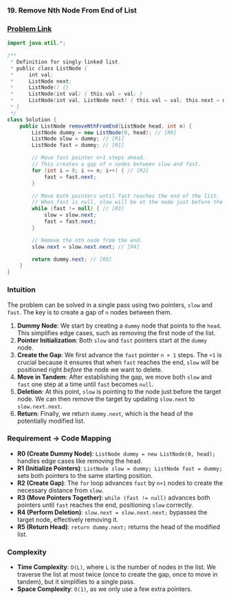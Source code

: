 ### 19. Remove Nth Node From End of List
### [Problem Link](https://leetcode.com/problems/remove-nth-node-from-end-of-list/)

```java
import java.util.*;

/**
 * Definition for singly-linked list.
 * public class ListNode {
 *     int val;
 *     ListNode next;
 *     ListNode() {}
 *     ListNode(int val) { this.val = val; }
 *     ListNode(int val, ListNode next) { this.val = val; this.next = next; }
 * }
 */
class Solution {
    public ListNode removeNthFromEnd(ListNode head, int n) {
        ListNode dummy = new ListNode(0, head); // [R0]
        ListNode slow = dummy; // [R1]
        ListNode fast = dummy; // [R1]

        // Move fast pointer n+1 steps ahead.
        // This creates a gap of n nodes between slow and fast.
        for (int i = 0; i <= n; i++) { // [R2]
            fast = fast.next;
        }

        // Move both pointers until fast reaches the end of the list.
        // When fast is null, slow will be at the node just before the one to be removed.
        while (fast != null) { // [R3]
            slow = slow.next;
            fast = fast.next;
        }

        // Remove the nth node from the end.
        slow.next = slow.next.next; // [R4]

        return dummy.next; // [R5]
    }
}
```
### Intuition
The problem can be solved in a single pass using two pointers, `slow` and `fast`. The key is to create a gap of `n` nodes between them.

1.  **Dummy Node**: We start by creating a `dummy` node that points to the `head`. This simplifies edge cases, such as removing the first node of the list.
2.  **Pointer Initialization**: Both `slow` and `fast` pointers start at the `dummy` node.
3.  **Create the Gap**: We first advance the `fast` pointer `n + 1` steps. The `+1` is crucial because it ensures that when `fast` reaches the end, `slow` will be positioned right *before* the node we want to delete.
4.  **Move in Tandem**: After establishing the gap, we move both `slow` and `fast` one step at a time until `fast` becomes `null`.
5.  **Deletion**: At this point, `slow` is pointing to the node just before the target node. We can then remove the target by updating `slow.next` to `slow.next.next`.
6.  **Return**: Finally, we return `dummy.next`, which is the head of the potentially modified list.

### Requirement → Code Mapping
- **R0 (Create Dummy Node)**: `ListNode dummy = new ListNode(0, head);` handles edge cases like removing the head.
- **R1 (Initialize Pointers)**: `ListNode slow = dummy; ListNode fast = dummy;` sets both pointers to the same starting position.
- **R2 (Create Gap)**: The `for` loop advances `fast` by `n+1` nodes to create the necessary distance from `slow`.
- **R3 (Move Pointers Together)**: `while (fast != null)` advances both pointers until `fast` reaches the end, positioning `slow` correctly.
- **R4 (Perform Deletion)**: `slow.next = slow.next.next;` bypasses the target node, effectively removing it.
- **R5 (Return Head)**: `return dummy.next;` returns the head of the modified list.

### Complexity
- **Time Complexity**: `O(L)`, where `L` is the number of nodes in the list. We traverse the list at most twice (once to create the gap, once to move in tandem), but it simplifies to a single pass.
- **Space Complexity**: `O(1)`, as we only use a few extra pointers.